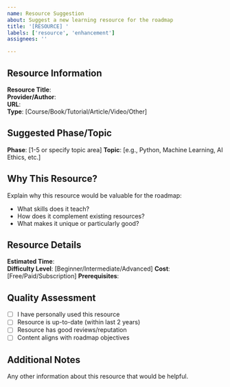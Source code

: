 ```yaml
---
name: Resource Suggestion
about: Suggest a new learning resource for the roadmap
title: '[RESOURCE] '
labels: ['resource', 'enhancement']
assignees: ''

---
```


## Resource Information

**Resource Title**:  
**Provider/Author**:  
**URL**:  
**Type**: [Course/Book/Tutorial/Article/Video/Other]

## Suggested Phase/Topic

**Phase**: [1-5 or specify topic area]
**Topic**: [e.g., Python, Machine Learning, AI Ethics, etc.]

## Why This Resource?

Explain why this resource would be valuable for the roadmap:

- What skills does it teach?
- How does it complement existing resources?
- What makes it unique or particularly good?

## Resource Details

**Estimated Time**:  
**Difficulty Level**: [Beginner/Intermediate/Advanced]
**Cost**: [Free/Paid/Subscription]
**Prerequisites**: 

## Quality Assessment

- [ ] I have personally used this resource
- [ ] Resource is up-to-date (within last 2 years)
- [ ] Resource has good reviews/reputation
- [ ] Content aligns with roadmap objectives

## Additional Notes

Any other information about this resource that would be helpful.
